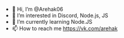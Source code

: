 - 👋 Hi, I’m @Arehak06
- 👀 I’m interested in Discord, Node.js, JS
- 🌱 I’m currently learning Node.JS
- 📫 How to reach me https://vk.com/arehak

<!---
Arehak06/Arehak06 is a ✨ special ✨ repository because its `README.md` (this file) appears on your GitHub profile.
You can click the Preview link to take a look at your changes.
--->
